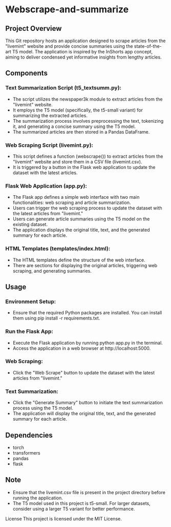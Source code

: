 # Webscrape-and-summarize
## Project Overview
This Git repository hosts an application designed to scrape articles from the "livemint" website and provide concise summaries using the state-of-the-art T5 model. The application is inspired by the InShorts app concept, aiming to deliver condensed yet informative insights from lengthy articles.
## Components
### Text Summarization Script (t5_textsumm.py):
* The script utilizes the newspaper3k module to extract articles from the "livemint" website.
* It employs the T5 model (specifically, the t5-small variant) for summarizing the extracted articles.
* The summarization process involves preprocessing the text, tokenizing it, and generating a concise summary using the T5 model.
* The summarized articles are then stored in a Pandas DataFrame.

### Web Scraping Script (livemint.py):
* This script defines a function (webscrape()) to extract articles from the "livemint" website and store them in a CSV file (livemint.csv).
* It is triggered by a button in the Flask web application to update the dataset with the latest articles.

### Flask Web Application (app.py):
* The Flask app defines a simple web interface with two main functionalities: web scraping and article summarization.
* Users can trigger the web scraping process to update the dataset with the latest articles from "livemint."
* Users can generate article summaries using the T5 model on the existing dataset.
* The application displays the original title, text, and the generated summary for each article.

### HTML Templates (templates/index.html):
* The HTML templates define the structure of the web interface.
* There are sections for displaying the original articles, triggering web scraping, and generating summaries.

## Usage
### Environment Setup:
* Ensure that the required Python packages are installed. You can install them using pip install -r requirements.txt.

### Run the Flask App:
* Execute the Flask application by running python app.py in the terminal.
* Access the application in a web browser at http://localhost:5000.

### Web Scraping:
* Click the "Web Scrape" button to update the dataset with the latest articles from "livemint."

### Text Summarization:
* Click the "Generate Summary" button to initiate the text summarization process using the T5 model.
* The application will display the original title, text, and the generated summary for each article.

## Dependencies
* torch
* transformers
* pandas
* flask

## Note
* Ensure that the livemint.csv file is present in the project directory before running the application.
* The T5 model used in this project is t5-small. For larger datasets, consider using a larger T5 variant for better performance.

License
This project is licensed under the MIT License.
